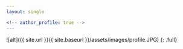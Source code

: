 ```yaml
---
layout: single

<!-- author_profile: true -->
---
```


![alt]({{ site.url }}{{ site.baseurl }}/assets/images/profile.JPG)
{: .full}

